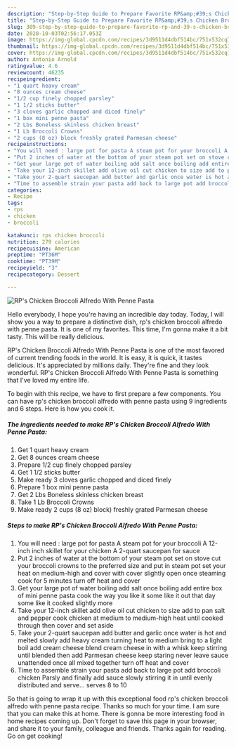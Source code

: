 ```yaml
---
description: "Step-by-Step Guide to Prepare Favorite RP&amp;#39;s Chicken Broccoli Alfredo With Penne Pasta"
title: "Step-by-Step Guide to Prepare Favorite RP&amp;#39;s Chicken Broccoli Alfredo With Penne Pasta"
slug: 309-step-by-step-guide-to-prepare-favorite-rp-and-39-s-chicken-broccoli-alfredo-with-penne-pasta
date: 2020-10-03T02:56:17.053Z
image: https://img-global.cpcdn.com/recipes/3d9511d4dbf514bc/751x532cq70/rps-chicken-broccoli-alfredo-with-penne-pasta-recipe-main-photo.jpg
thumbnail: https://img-global.cpcdn.com/recipes/3d9511d4dbf514bc/751x532cq70/rps-chicken-broccoli-alfredo-with-penne-pasta-recipe-main-photo.jpg
cover: https://img-global.cpcdn.com/recipes/3d9511d4dbf514bc/751x532cq70/rps-chicken-broccoli-alfredo-with-penne-pasta-recipe-main-photo.jpg
author: Antonio Arnold
ratingvalue: 4.6
reviewcount: 46235
recipeingredient:
- "1 quart heavy cream"
- "8 ounces cream cheese"
- "1/2 cup finely chopped parsley"
- "1 1/2 sticks butter"
- "3 cloves garlic chopped and diced finely"
- "1 box mini penne pasta"
- "2 Lbs Boneless skinless chicken breast"
- "1 Lb Broccoli Crowns"
- "2 cups (8 oz) block freshly grated Parmesan cheese"
recipeinstructions:
- "You will need : large pot for pasta A steam pot for your broccoli A 12-inch inch skillet for your chicken A 2-quart saucepan for sauce"
- "Put 2 inches of water at the bottom of your steam pot set on stove cut your broccoli crowns to the preferred size and put in steam pot set your heat on medium-high and cover with cover slightly open once steaming cook for 5 minutes turn off heat and cover"
- "Get your large pot of water boiling add salt once boiling add entire box of mini penne pasta cook the way you like it some like it out that day some like it cooked slightly more"
- "Take your 12-inch skillet add olive oil cut chicken to size add to pan salt and pepper cook chicken at medium to medium-high heat until cooked through then cover and set aside"
- "Take your 2-quart saucepan add butter and garlic once water is hot and melted slowly add heavy cream turning heat to medium bring to a light boil add cream cheese blend cream cheese in with a whisk keep stirring until blended then add Parmesan cheese keep staring never leave sauce unattended once all mixed together turn off heat and cover"
- "Time to assemble strain your pasta add back to large pot add broccoli chicken Parsly and finally add sauce slowly stirring it in until evenly distributed and serve... serves 8 to 10"
categories:
- Recipe
tags:
- rps
- chicken
- broccoli

katakunci: rps chicken broccoli 
nutrition: 279 calories
recipecuisine: American
preptime: "PT36M"
cooktime: "PT39M"
recipeyield: "3"
recipecategory: Dessert

---
```



![RP&#39;s Chicken Broccoli Alfredo With Penne Pasta](https://img-global.cpcdn.com/recipes/3d9511d4dbf514bc/751x532cq70/rps-chicken-broccoli-alfredo-with-penne-pasta-recipe-main-photo.jpg)

Hello everybody, I hope you're having an incredible day today. Today, I will show you a way to prepare a distinctive dish, rp&#39;s chicken broccoli alfredo with penne pasta. It is one of my favorites. This time, I'm gonna make it a bit tasty. This will be really delicious.

RP&#39;s Chicken Broccoli Alfredo With Penne Pasta is one of the most favored of current trending foods in the world. It is easy, it is quick, it tastes delicious. It's appreciated by millions daily. They're fine and they look wonderful. RP&#39;s Chicken Broccoli Alfredo With Penne Pasta is something that I've loved my entire life.




To begin with this recipe, we have to first prepare a few components. You can have rp&#39;s chicken broccoli alfredo with penne pasta using 9 ingredients and 6 steps. Here is how you cook it.

<!--inarticleads1-->

##### The ingredients needed to make RP&#39;s Chicken Broccoli Alfredo With Penne Pasta:

1. Get 1 quart heavy cream
1. Get 8 ounces cream cheese
1. Prepare 1/2 cup finely chopped parsley
1. Get 1 1/2 sticks butter
1. Make ready 3 cloves garlic chopped and diced finely
1. Prepare 1 box mini penne pasta
1. Get 2 Lbs Boneless skinless chicken breast
1. Take 1 Lb Broccoli Crowns
1. Make ready 2 cups (8 oz) block) freshly grated Parmesan cheese




<!--inarticleads2-->

##### Steps to make RP&#39;s Chicken Broccoli Alfredo With Penne Pasta:

1. You will need : large pot for pasta A steam pot for your broccoli A 12-inch inch skillet for your chicken A 2-quart saucepan for sauce
1. Put 2 inches of water at the bottom of your steam pot set on stove cut your broccoli crowns to the preferred size and put in steam pot set your heat on medium-high and cover with cover slightly open once steaming cook for 5 minutes turn off heat and cover
1. Get your large pot of water boiling add salt once boiling add entire box of mini penne pasta cook the way you like it some like it out that day some like it cooked slightly more
1. Take your 12-inch skillet add olive oil cut chicken to size add to pan salt and pepper cook chicken at medium to medium-high heat until cooked through then cover and set aside
1. Take your 2-quart saucepan add butter and garlic once water is hot and melted slowly add heavy cream turning heat to medium bring to a light boil add cream cheese blend cream cheese in with a whisk keep stirring until blended then add Parmesan cheese keep staring never leave sauce unattended once all mixed together turn off heat and cover
1. Time to assemble strain your pasta add back to large pot add broccoli chicken Parsly and finally add sauce slowly stirring it in until evenly distributed and serve... serves 8 to 10




So that is going to wrap it up with this exceptional food rp&#39;s chicken broccoli alfredo with penne pasta recipe. Thanks so much for your time. I am sure that you can make this at home. There is gonna be more interesting food in home recipes coming up. Don't forget to save this page in your browser, and share it to your family, colleague and friends. Thanks again for reading. Go on get cooking!
